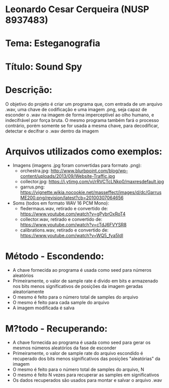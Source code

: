﻿# Leonardo Cesar Cerqueira (NUSP 8937483)

# Tema: Esteganografia

# Título: Sound Spy

# Descrição:
O objetivo do projeto é criar um programa que, com entrada de um arquivo 
.wav, uma chave de codificação e uma imagem .png, seja capaz de esconder o 
.wav na imagem de forma imperceptível ao olho humano, e indecifrável por 
força bruta. O mesmo programa também fará o processo contrário, porém somente
se for usada a mesma chave, para decodificar, detectar e decifrar o .wav 
dentro da imagem

# Arquivos utilizados como exemplos:
- Imagens (imagens .jpg foram convertidas para formato .png):
	* orchestra.jpg: http://www.blurbpoint.com/blog/wp-content/uploads/2013/09/Website-Traffic.jpg
	* collector.jpg: https://i.ytimg.com/vi/rRVCTcLNkp0/maxresdefault.jpg
	* garrus.png: https://vignette.wikia.nocookie.net/masseffect/images/d/dc/GarrusME200.png/revision/latest?cb=20100307064656
- Soms (todos em formato WAV 16 PCM Mono):
	* fledermaus.wav, retirado e convertido de: https://www.youtube.com/watch?v=gPybrOxRoT4
	* collector.wav, retirado e convertido de: https://www.youtube.com/watch?v=cTdJ6FVYSR8
	* calibrations.wav, retirado e convertido de: https://www.youtube.com/watch?v=WQ5_fya5IdI
	
# Método - Escondendo:
- A chave fornecida ao programa é usada como seed para números aleatórios
- Primeiramente, o valor de sample rate é divido em bits e armazenado nos
bits menos significativos de posições da imagem geradas aleatoriamente
- O mesmo é feito para o número total de samples do arquivo
- O mesmo é feito para cada sample do arquivo
- A imagem modificada é salva

# M?todo - Recuperando:
- A chave fornecida ao programa é usada como seed para gerar os mesmos
números aleatórios da fase de esconder
- Primeiramente, o valor de sample rate do arquivo escondido é recuperado
dos bits menos significativos das posições "aleatórias" da imagem
- O mesmo é feito para o número total de samples do arquivo, N
- O mesmo é feito N vezes para recuperar as samples em significativos
- Os dados recuperados são usados para montar e salvar o arquivo .wav